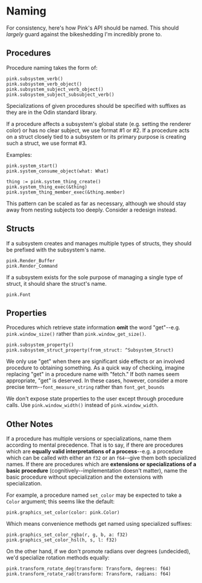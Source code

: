 # Naming

For consistency, here's how Pink's API should be named. This should *largely* guard against the bikeshedding I'm incredibly prone to.

## Procedures

Procedure naming takes the form of:

```odin
pink.subsystem_verb()
pink.subsystem_verb_object()
pink.subsystem_subject_verb_object()
pink.subsystem_subject_subsubject_verb()
```

Specializations of given procedures should be specified with suffixes as they are in the Odin standard library.

If a procedure affects a subsystem's global state (e.g. setting the renderer color) or has no clear subject, we use format #1 or #2. If a procedure acts on a struct closely tied to a subsystem or its primary purpose is creating such a struct, we use format #3.

Examples:
```odin
pink.system_start()
pink.system_consume_object(what: What)

thing := pink.system_thing_create()
pink.system_thing_exec(&thing)
pink.system_thing_member_exec(&thing.member)
```

This pattern can be scaled as far as necessary, although we should stay away from nesting subjects too deeply. Consider a redesign instead.

## Structs

If a subsystem creates and manages multiple types of structs, they should be prefixed with the subsystem's name.

```odin
pink.Render_Buffer
pink.Render_Command
```

If a subsystem exists for the sole purpose of managing a single type of struct, it should share the struct's name.

```odin
pink.Font
```

## Properties

Procedures which retrieve state information **omit** the word "get"--e.g. `pink.window_size()` rather than `pink.window_get_size()`.

```odin
pink.subsystem_property()
pink.subsystem_struct_property(from_struct: ^Subsystem_Struct)
```

We only use "get" when there are significant side effects or an involved procedure to obtaining something. As a quick way of checking, imagine replacing "get" in a procedure name with "fetch." If both names seem appropriate, "get" is deserved. In these cases, however, consider a more precise term--`font_measure_string` rather than `font_get_bounds`

We don't expose state properties to the user except through procedure calls. Use `pink.window_width()` instead of `pink.window_width`.

## Other Notes

If a procedure has multiple versions or specializations, name them according to mental precedence. That is to say, if there are procedures which are **equally valid interpretations of a process**--e.g. a procedure which can be called with either an `f32` or an `f64`--give them both specialized names. If there are procedures which are **extensions or specializations of a basic procedure** (cognitively--implementation doesn't matter), name the basic procedure without specialization and the extensions with specialization.

For example, a procedure named `set_color` may be expected to take a `Color` argument; this seems like the default:
```odin
pink.graphics_set_color(color: pink.Color)
```
Which means convenience methods get named using specialized suffixes:
```odin
pink.graphics_set_color_rgba(r, g, b, a: f32)
pink.graphics_set_color_hsl(h, s, l: f32)
```

On the other hand, if we don't promote radians over degrees (undecided), we'd specialize rotation methods equally:
```odin
pink.transform_rotate_deg(transform: Transform, degrees: f64)
pink.transform_rotate_rad(transform: Transform, radians: f64)
```
